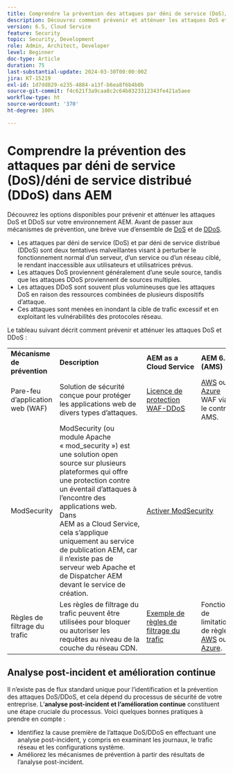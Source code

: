 ```yaml
---
title: Comprendre la prévention des attaques par déni de service (DoS)/déni de service distribué (DDoS)
description: Découvrez comment prévenir et atténuer les attaques DoS et DDoS contre AEM.
version: 6.5, Cloud Service
feature: Security
topic: Security, Development
role: Admin, Architect, Developer
level: Beginner
doc-type: Article
duration: 75
last-substantial-update: 2024-03-30T00:00:00Z
jira: KT-15219
exl-id: 1d7dd829-e235-4884-a13f-b6ea8f6b4b0b
source-git-commit: f4c621f3a9caa8c2c64b8323312343fe421a5aee
workflow-type: ht
source-wordcount: '370'
ht-degree: 100%

---
```


# Comprendre la prévention des attaques par déni de service (DoS)/déni de service distribué (DDoS) dans AEM

Découvrez les options disponibles pour prévenir et atténuer les attaques DoS et DDoS sur votre environnement AEM. Avant de passer aux mécanismes de prévention, une brève vue d’ensemble de [DoS](https://developer.mozilla.org/fr-FR/docs/Glossary/DOS_attack) et de [DDoS](https://developer.mozilla.org/fr-FR/docs/Glossary/Distributed_Denial_of_Service).

- Les attaques par déni de service (DoS) et par déni de service distribué (DDoS) sont deux tentatives malveillantes visant à perturber le fonctionnement normal d’un serveur, d’un service ou d’un réseau ciblé, le rendant inaccessible aux utilisateurs et utilisatrices prévus.
- Les attaques DoS proviennent généralement d’une seule source, tandis que les attaques DDoS proviennent de sources multiples.
- Les attaques DDoS sont souvent plus volumineuses que les attaques DoS en raison des ressources combinées de plusieurs dispositifs d’attaque.
- Ces attaques sont menées en inondant la cible de trafic excessif et en exploitant les vulnérabilités des protocoles réseau.

Le tableau suivant décrit comment prévenir et atténuer les attaques DoS et DDoS :

<table>
    <tbody>
        <tr>
            <td><strong>Mécanisme de prévention</strong></td>
            <td><strong>Description</strong></td>
            <td><strong>AEM as a Cloud Service</strong></td>
            <td><strong>AEM 6.5 (AMS)</strong></td>
            <td><strong>AEM 6.5 (On-Prem)</strong></td>
        </tr>
        <tr>
            <td>Pare-feu d’application web (WAF)</td>
            <td>Solution de sécurité conçue pour protéger les applications web de divers types d’attaques.</td>
            <td>
            <a href="https://experienceleague.adobe.com/fr/docs/experience-manager-learn/cloud-service/security/traffic-filter-and-waf-rules/examples-and-analysis#waf-rules" target="_blank">Licence de protection WAF-DDoS</a></td>
            <td><a href="https://docs.aws.amazon.com/fr_fr/waf/" target="_blank">AWS</a> ou <a href="https://azure.microsoft.com/fr-fr/products/web-application-firewall" target="_blank">Azure</a> WAF via le contrat AMS.</td>
            <td>Votre WAF préféré</td>
        </tr>
        <tr>
            <td>ModSecurity</td>
            <td>ModSecurity (ou module Apache « mod_security ») est une solution open source sur plusieurs plateformes qui offre une protection contre un éventail d’attaques à l’encontre des applications web.<br/> Dans AEM as a Cloud Service, cela s’applique uniquement au service de publication AEM, car il n’existe pas de serveur web Apache et de Dispatcher AEM devant le service de création.</td>
            <td colspan="3"><a href="https://experienceleague.adobe.com/fr/docs/experience-manager-learn/foundation/security/modsecurity-crs-dos-attack-protection" target="_blank">Activer ModSecurity </a></td>
        </tr>
        <tr>
            <td>Règles de filtrage du trafic</td>
            <td>Les règles de filtrage du trafic peuvent être utilisées pour bloquer ou autoriser les requêtes au niveau de la couche du réseau CDN.</td>
            <td><a href="https://experienceleague.adobe.com/fr/docs/experience-manager-learn/cloud-service/security/traffic-filter-and-waf-rules/examples-and-analysis" target="_blank">Exemple de règles de filtrage du trafic</a></td>
            <td>Fonctions de limitation de règles <a href="https://docs.aws.amazon.com/fr_fr/waf/latest/developerguide/waf-rule-statement-type-rate-based.html" target="_blank">AWS</a> ou <a href="https://learn.microsoft.com/fr-fr/azure/web-application-firewall/ag/rate-limiting-overview" target="_blank">Azure</a>.</td>
            <td>Votre solution préférée</td>
        </tr>
    </tbody>
</table>

## Analyse post-incident et amélioration continue

Il n’existe pas de flux standard unique pour l’identification et la prévention des attaques DoS/DDoS, et cela dépend du processus de sécurité de votre entreprise. L’**analyse post-incident et l’amélioration continue** constituent une étape cruciale du processus. Voici quelques bonnes pratiques à prendre en compte :

- Identifiez la cause première de l’attaque DoS/DDoS en effectuant une analyse post-incident, y compris en examinant les journaux, le trafic réseau et les configurations système.
- Améliorez les mécanismes de prévention à partir des résultats de l’analyse post-incident.

